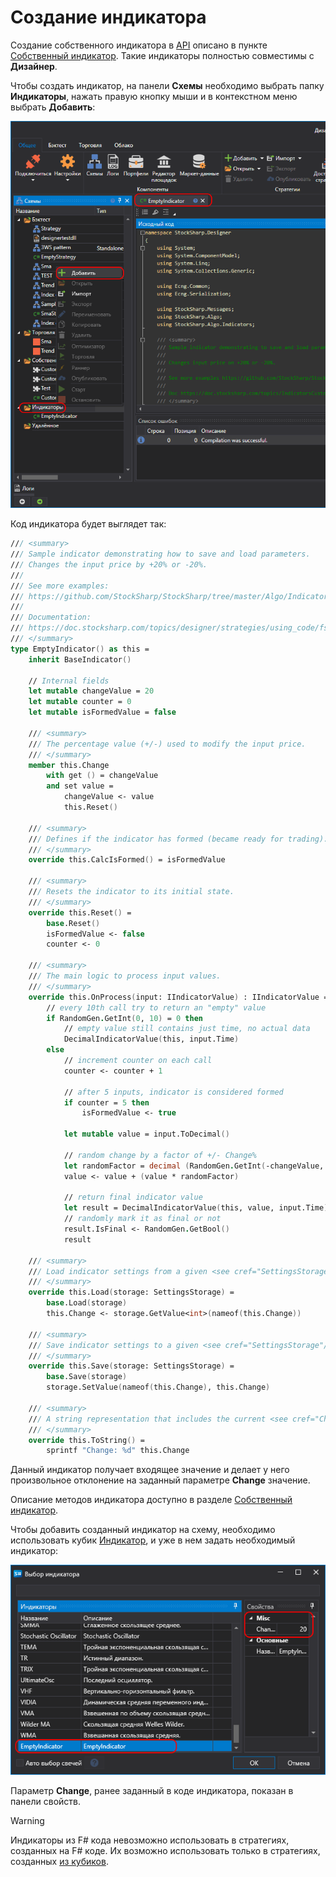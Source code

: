 # Создание индикатора

Создание собственного индикатора в [API](../../../../api.md) описано в пункте [Собственный индикатор](../../../../api/indicators/custom_indicator.md). Такие индикаторы полностью совместимы с **Дизайнер**.

Чтобы создать индикатор, на панели **Схемы** необходимо выбрать папку **Индикаторы**, нажать правую кнопку мыши и в контекстном меню выбрать **Добавить**:

![Designer_Source_Code_Indicator_00](../../../../../images/designer_source_code_indicator_00.png)

Код индикатора будет выглядет так:

```fsharp
/// <summary>
/// Sample indicator demonstrating how to save and load parameters.
/// Changes the input price by +20% or -20%.
///
/// See more examples:
/// https://github.com/StockSharp/StockSharp/tree/master/Algo/Indicators
///
/// Documentation:
/// https://doc.stocksharp.com/topics/designer/strategies/using_code/fsharp/create_own_indicator.html
/// </summary>
type EmptyIndicator() as this =
	inherit BaseIndicator()

	// Internal fields
	let mutable changeValue = 20
	let mutable counter = 0
	let mutable isFormedValue = false

	/// <summary>
	/// The percentage value (+/-) used to modify the input price.
	/// </summary>
	member this.Change
		with get () = changeValue
		and set value =
			changeValue <- value
			this.Reset()

	/// <summary>
	/// Defines if the indicator has formed (became ready for trading).
	/// </summary>
	override this.CalcIsFormed() = isFormedValue

	/// <summary>
	/// Resets the indicator to its initial state.
	/// </summary>
	override this.Reset() =
		base.Reset()
		isFormedValue <- false
		counter <- 0

	/// <summary>
	/// The main logic to process input values.
	/// </summary>
	override this.OnProcess(input: IIndicatorValue) : IIndicatorValue =
		// every 10th call try to return an "empty" value
		if RandomGen.GetInt(0, 10) = 0 then
			// empty value still contains just time, no actual data
			DecimalIndicatorValue(this, input.Time)
		else
			// increment counter on each call
			counter <- counter + 1

			// after 5 inputs, indicator is considered formed
			if counter = 5 then
				isFormedValue <- true

			let mutable value = input.ToDecimal()

			// random change by a factor of +/- Change%
			let randomFactor = decimal (RandomGen.GetInt(-changeValue, changeValue)) / 100m
			value <- value + (value * randomFactor)

			// return final indicator value
			let result = DecimalIndicatorValue(this, value, input.Time)
			// randomly mark it as final or not
			result.IsFinal <- RandomGen.GetBool()
			result

	/// <summary>
	/// Load indicator settings from a given <see cref="SettingsStorage"/>.
	/// </summary>
	override this.Load(storage: SettingsStorage) =
		base.Load(storage)
		this.Change <- storage.GetValue<int>(nameof(this.Change))

	/// <summary>
	/// Save indicator settings to a given <see cref="SettingsStorage"/>.
	/// </summary>
	override this.Save(storage: SettingsStorage) =
		base.Save(storage)
		storage.SetValue(nameof(this.Change), this.Change)

	/// <summary>
	/// A string representation that includes the current <see cref="Change"/> value.
	/// </summary>
	override this.ToString() =
		sprintf "Change: %d" this.Change
```

Данный индикатор получает входящее значение и делает у него произвольное отклонение на заданный параметре **Change** значение.

Описание методов индикатора доступно в разделе [Собственный индикатор](../../../../api/indicators/custom_indicator.md).

Чтобы добавить созданный индикатор на схему, необходимо использовать кубик [Индикатор](../../using_visual_designer/elements/common/indicator.md), и уже в нем задать необходимый индикатор:

![Designer_Source_Code_Indicator_01](../../../../../images/designer_source_code_indicator_01.png)

Параметр **Change**, ранее заданный в коде индикатора, показан в панели свойств.

> [!WARNING] 
> Индикаторы из F# кода невозможно использовать в стратегиях, созданных на F# коде. Их возможно использовать только в стратегиях, созданных [из кубиков](../../using_visual_designer.md).